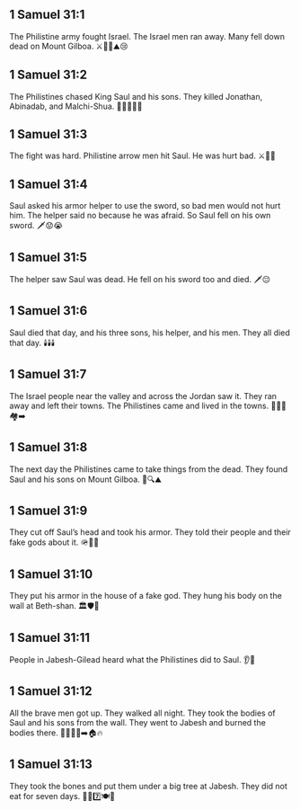 ## 1 Samuel 31:1
The Philistine army fought Israel. The Israel men ran away. Many fell down dead on Mount Gilboa. ⚔️🏃‍♂️⛰️😢
## 1 Samuel 31:2
The Philistines chased King Saul and his sons. They killed Jonathan, Abinadab, and Malchi-Shua. 🏃‍♂️💨🎯😢
## 1 Samuel 31:3
The fight was hard. Philistine arrow men hit Saul. He was hurt bad. ⚔️🏹🤕
## 1 Samuel 31:4
Saul asked his armor helper to use the sword, so bad men would not hurt him. The helper said no because he was afraid. So Saul fell on his own sword. 🗡️😟😭
## 1 Samuel 31:5
The helper saw Saul was dead. He fell on his sword too and died. 🗡️😔
## 1 Samuel 31:6
Saul died that day, and his three sons, his helper, and his men. They all died that day. 🕯️🕯️🕯️
## 1 Samuel 31:7
The Israel people near the valley and across the Jordan saw it. They ran away and left their towns. The Philistines came and lived in the towns. 👀🏃‍♂️🏘️➡️
## 1 Samuel 31:8
The next day the Philistines came to take things from the dead. They found Saul and his sons on Mount Gilboa. 📅🔍⛰️
## 1 Samuel 31:9
They cut off Saul’s head and took his armor. They told their people and their fake gods about it. 🪖📣😞
## 1 Samuel 31:10
They put his armor in the house of a fake god. They hung his body on the wall at Beth-shan. 🏛️🛡️🧱
## 1 Samuel 31:11
People in Jabesh-Gilead heard what the Philistines did to Saul. 👂📣
## 1 Samuel 31:12
All the brave men got up. They walked all night. They took the bodies of Saul and his sons from the wall. They went to Jabesh and burned the bodies there. 🌙🚶‍♂️🧱➡️🏠🔥
## 1 Samuel 31:13
They took the bones and put them under a big tree at Jabesh. They did not eat for seven days. 🌳🦴7️⃣🍽️🚫
